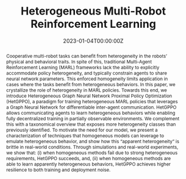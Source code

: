 ---
title: "Heterogeneous Multi-Robot Reinforcement Learning"
authors:
- admin
- shankar
- prorok
date: "2023-01-04T00:00:00Z"
doi: ""

# Schedule page publish date (NOT publication's date).
publishDate: "2017-01-01T00:00:00Z"

# Publication type.
# Legend: 0 = Uncategorized; 1 = Conference paper; 2 = Journal article;
# 3 = Preprint / Working Paper; 4 = Report; 5 = Book; 6 = Book section;
# 7 = Thesis; 8 = Patent
publication_types: ["1"]

# Publication name and optional abbreviated publication name.
publication: In *Autonomous Agents and Multiagent Systems (AAMAS)*
publication_short: In *The 22nd International Conference on Autonomous Agents and Multiagent Systems (AAMAS)*

abstract: Cooperative multi-robot tasks can benefit from heterogeneity in the robots’ physical and behavioral traits. In spite of this, traditional Multi-Agent Reinforcement Learning (MARL) frameworks lack the ability to explicitly accommodate policy heterogeneity, and typically constrain agents to share neural network parameters. This enforced homogeneity limits application in cases where the tasks benefit from heterogeneous behaviors. In this paper, we crystallize the role of heterogeneity in MARL policies. Towards this end, we introduce Heterogeneous Graph Neural Network Proximal Policy Optimization (HetGPPO), a paradigm for training heterogeneous MARL policies that leverages a Graph Neural Network for differentiable inter-agent communication. HetGPPO allows communicating agents to learn heterogeneous behaviors while enabling fully decentralized training in partially observable environments. We complement this with a taxonomical overview that exposes more heterogeneity classes than previously identified. To motivate the need for our model, we present a characterization of techniques that homogeneous models can leverage to emulate heterogeneous behavior, and show how this “apparent heterogeneity” is brittle in real-world conditions. Through simulations and real-world experiments, we show that&#58; (i) when homogeneous methods fail due to strong heterogeneous requirements, HetGPPO succeeds, and, (ii) when homogeneous methods are able to learn apparently heterogeneous behaviors, HetGPPO achieves higher resilience to both training and deployment noise.

# Summary. An optional shortened abstract.
summary:  In this paper, we crystallize the role of heterogeneity in MARL policies.We introduce Heterogeneous Graph Neural Network Proximal Policy Optimization (HetGPPO), a paradigm for training heterogeneous MARL policies that leverages a Graph Neural Network for differentiable inter-agent communication. HetGPPO allows communicating agents to learn heterogeneous behaviors while enabling fully decentralized training in partially observable environments. Through simulations and real-world experiments, we show that&#58; (i) when homogeneous methods fail due to strong heterogeneous requirements, HetGPPO succeeds, and, (ii) when homogeneous methods are able to learn apparently heterogeneous behaviors, HetGPPO achieves higher resilience to both training and deployment noise.

tags:
- Heterogeneity
- Multi-Agent Reinforcement Learning
categories: 
- Heterogeneity
- Multi-Agent Reinforcement Learning
featured: true

links:
- name: arXiv
  url: 
url_pdf:
url_code: 'https://github.com/proroklab/HetGPPO'
url_dataset: ''
url_poster: ''
url_project: ''
url_slides: ''
url_source: ''
url_video: ''

# Featured image
# To use, add an image named `featured.jpg/png` to your page's folder. 
image:
  caption: ''
  placement: 1
  preview_only: false

# Associated Projects (optional).
#   Associate this publication with one or more of your projects.
#   Simply enter your project's folder or file name without extension.
#   E.g. `internal-project` references `content/project/internal-project/index.md`.
#   Otherwise, set `projects: []`.
projects: []

# Slides (optional).
#   Associate this publication with Markdown slides.
#   Simply enter your slide deck's filename without extension.
#   E.g. `slides: "example"` references `content/slides/example/index.md`.
#   Otherwise, set `slides: ""`.
slides: ""
---